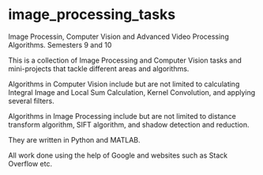 # image_processing_tasks
Image Processin, Computer Vision and Advanced Video Processing Algorithms. Semesters 9 and 10

This is a collection of Image Processing and Computer Vision tasks and mini-projects that tackle different areas and algorithms. 

Algorithms in Computer Vision include but are not limited to calculating Integral Image and Local Sum Calculation, Kernel Convolution, and applying several filters. 

Algorithms in Image Processing include but are not limited to distance transform algorithm, SIFT algorithm, and shadow detection and reduction. 

They are written in Python and MATLAB.

All work done using the help of Google and websites such as Stack Overflow etc.
